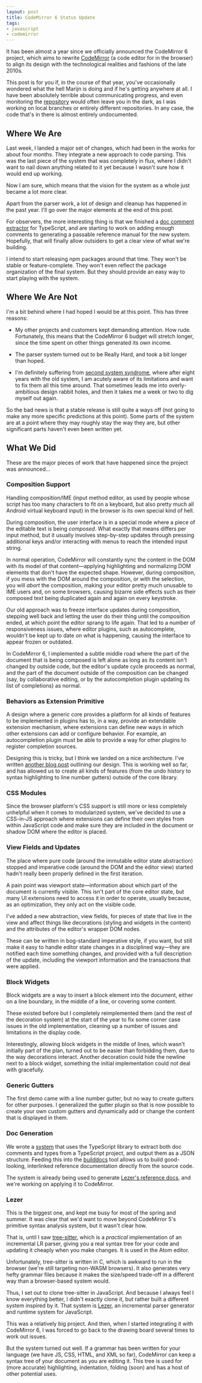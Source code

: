 ```yaml
---
layout: post
title: CodeMirror 6 Status Update
tags:
- javascript
- codemirror
---
```


It has been almost a year since we officially announced the CodeMirror
6 project, which aims to rewrite [CodeMirror](https://codemirror.net)
(a code editor for in the browser) to align its design with the
technological realities and fashions of the late 2010s.

This post is for you if, in the course of that year, you've
occasionally wondered what the hell Marijn is doing and if he's
getting anywhere at all. I have been absolutely terrible about
communicating progress, and even monitoring the
[repository](https://github.com/codemirror/codemirror.next) would
often leave you in the dark, as I was working on local branches or
entirely different repositories. In any case, the code that's in there
is almost entirely undocumented.

## Where We Are

Last week, I landed a major set of changes, which had been in the
works for about four months. They integrate a new approach to code
parsing. This was the last piece of the system that was completely in
flux, where I didn't want to nail down anything related to it yet
because I wasn't sure how it would end up working.

Now I am sure, which means that the vision for the system as a whole
just became a lot more clear.

Apart from the parser work, a lot of design and cleanup has happened
in the past year. I'll go over the major elements at the end of this
post.

For observers, the more interesting thing is that we finished a [doc
comment extractor](https://github.com/adrianheine/gettypes/) for
TypeScript, and are starting to work on adding enough comments to
generating a passable reference manual for the new system. Hopefully,
that will finally allow outsiders to get a clear view of what we're
building.

I intend to start releasing npm packages around that time. They won't
be stable or feature-complete. They won't even reflect the package
organization of the final system. But they should provide an easy way
to start playing with the system.

## Where We Are Not

I'm a bit behind where I had hoped I would be at this point. This has
three reasons:

 - My other projects and customers kept demanding attention. How rude.
   Fortunately, this means that the CodeMirror 6 budget will stretch
   longer, since the time spent on other things generated its own
   income.

 - The parser system turned out to be Really Hard, and took a bit
   longer than hoped.

 - I'm definitely suffering from [second system
   syndrome](http://wiki.c2.com/?SecondSystemEffect), where after
   eight years with the old system, I am acutely aware of its
   limitations and want to fix them all this time around. That
   sometimes leads me into overly-ambitious design rabbit holes, and
   then it takes me a week or two to dig myself out again.

So the bad news is that a stable release is still quite a ways off
(not going to make any more specific predictions at this point). Some
parts of the system are at a point where they may roughly stay the way
they are, but other significant parts haven't even been written yet.

## What We Did

These are the major pieces of work that have happened since the
project was announced...

### Composition Support

Handling composition/IME (input method editor, as used by people whose
script has too many characters to fit on a keyboard, but also pretty
much all Android virtual keyboard input) in the browser is its own
special kind of hell.

During composition, the user interface is in a special mode where a
piece of the editable text is being _composed_. What exactly that
means differs per input method, but it usually involves step-by-step
updates through pressing additional keys and/or interacting with menus
to reach the intended input string.

In normal operation, CodeMirror will constantly sync the content in
the DOM with its model of that content—applying highlighting and
normalizing DOM elements that don't have the expected shape. However,
during composition, if you mess with the DOM around the composition,
or with the selection, you will _abort_ the composition, making your
editor pretty much unusable to IME users and, on some browsers,
causing bizarre side effects such as their composed text being
duplicated again and again on every keystroke.

Our old approach was to freeze interface updates during composition,
stepping well back and letting the user do their thing until the
composition ended, at which point the editor sprang to life again.
That led to a number of responsiveness issues, where editor plugins,
such as autocomplete, wouldn't be kept up to date on what is
happening, causing the interface to appear frozen or outdated.

In CodeMirror 6, I implemented a subtle middle road where the part of
the document that is being composed is left alone as long as its
content isn't changed by outside code, but the editor's update cycle
proceeds as normal, and the part of the document outside of the
composition can be changed (say, by collaborative editing, or by the
autocompletion plugin updating its list of completions) as normal.

### Behaviors as Extension Primitive

A design where a generic core provides a platform for all kinds of
features to be implemented in plugins has to, in a way, provide an
extendable extension mechanism, where extensions can define new ways
in which other extensions can add or configure behavior. For example,
an autocompletion plugin must be able to provide a way for other
plugins to register completion sources.

Designing this is tricky, but I think we landed on a nice
architecture. I've written [another blog
post](http://marijnhaverbeke.nl/blog/extensibility.html) outlining our
design. This is working well so far, and has allowed us to create all
kinds of features (from the undo history to syntax highlighting to
line number gutters) outside of the core library.

### CSS Modules

Since the browser platform's CSS support is still more or less
completely unhelpful when it comes to modularized system, we've
decided to use a CSS-in-JS approach where extensions can define their
own styles from within JavaScript code and make sure they are included
in the document or shadow DOM where the editor is placed.

### View Fields and Updates

The place where pure code (around the immutable editor state
abstraction) stopped and imperative code (around the DOM and the
editor view) started hadn't really been properly defined in the first
iteration.

A pain point was viewport state—information about which part of the
document is currently visible. This isn't part of the core editor
state, but many UI extensions need to access it in order to operate,
usually because, as an optimization, they only act on the visible
code.

I've added a new abstraction, view fields, for pieces of state that
live in the view and affect things like decorations (styling and
widgets in the content) and the attributes of the editor's wrapper DOM
nodes.

These can be written in bog-standard imperative style, if you want,
but still make it easy to handle editor state changes in a disciplined
way—they are notified each time something changes, and provided with a
full description of the update, including the viewport information and
the transactions that were applied.

### Block Widgets

Block widgets are a way to insert a block element into the document,
either on a line boundary, in the middle of a line, or covering some
content.

These existed before but I completely reimplemented them (and the rest
of the decoration system) at the start of the year to fix some corner
case issues in the old implementation, cleaning up a number of issues
and limitations in the display code.

Interestingly, allowing block widgets in the middle of lines, which
wasn't initially part of the plan, turned out to be easier than
forbidding them, due to the way decorations interact. Another
decoration could hide the newline next to a block widget, something
the initial implementation could not deal with gracefully.

### Generic Gutters

The first demo came with a line number gutter, but no way to create
gutters for other purposes. I generalized the gutter plugin so that is
now possible to create your own custom gutters and dynamically add or
change the content that is displayed in them.

### Doc Generation

We wrote a [system](https://github.com/adrianheine/gettypes/) that
uses the TypeScript library to extract both doc comments and types
from a TypeScript project, and output them as a JSON structure.
Feeding this into the
[builddocs](https://github.com/marijnh/builddocs/) tool allows us to
build good-looking, interlinked reference documentation directly from
the source code.

The system is already being used to generate [Lezer's reference
docs](https://lezer.codemirror.net/docs/ref/), and we're working on
applying it to CodeMirror.

### Lezer

This is the biggest one, and kept me busy for most of the spring and
summer. It was clear that we'd want to move beyond CodeMirror 5's
primitive syntax analysis system, but it wasn't clear how.

That is, until I saw [tree-sitter](http://tree-sitter.github.io/),
which is a _practical_ implementation of an incremental LR parser,
giving you a real syntax tree for your code and updating it cheaply
when you make changes. It is used in the Atom editor.

Unfortunately, tree-sitter is written in C, which is awkward to run in
the browser (we're still targeting non-WASM browsers). It also
generates very hefty grammar files because it makes the size/speed
trade-off in a different way than a browser-based system would.

Thus, I set out to clone tree-sitter in JavaScript. And because I
always feel I know everything better, I didn't exactly clone it, but
rather built a different system inspired by it. That system is
[Lezer](https://lezer.codemirror.net/), an incremental parser
generator and runtime system for JavaScript.

This was a relatively big project. And then, when I started
integrating it with CodeMirror 6, I was forced to go back to the
drawing board several times to work out issues.

But the system turned out well. If a grammar has been written for your
language (we have JS, CSS, HTML, and XML so far), CodeMirror can keep
a syntax tree of your document as you are editing it. This tree is
used for (more accurate) highlighting, indentation, folding (soon) and
has a host of other potential uses.
